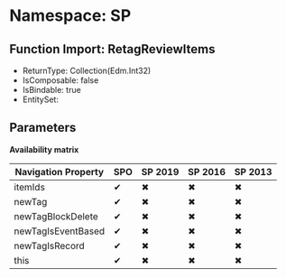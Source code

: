 # Namespace: SP

## Function Import: RetagReviewItems

- ReturnType: Collection(Edm.Int32)
- IsComposable: false
- IsBindable: true
- EntitySet: 

## Parameters

**Availability matrix**

Navigation Property | SPO | SP 2019 | SP 2016 | SP 2013
----------|-----|---------|---------|--------
itemIds | ✔ | ✖ | ✖ | ✖
newTag | ✔ | ✖ | ✖ | ✖
newTagBlockDelete | ✔ | ✖ | ✖ | ✖
newTagIsEventBased | ✔ | ✖ | ✖ | ✖
newTagIsRecord | ✔ | ✖ | ✖ | ✖
this | ✔ | ✖ | ✖ | ✖
